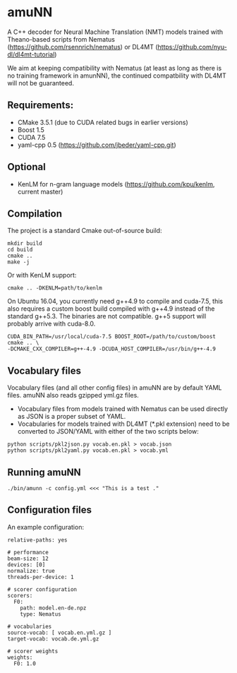 
# amuNN

A C++ decoder for Neural Machine Translation (NMT) models trained with Theano-based scripts from 
Nematus (https://github.com/rsennrich/nematus) or DL4MT (https://github.com/nyu-dl/dl4mt-tutorial)

We aim at keeping compatibility with Nematus (at least as long as there is no training framework in amunNN), the continued compatbility with DL4MT will not be guaranteed. 

## Requirements:
 * CMake 3.5.1 (due to CUDA related bugs in earlier versions)
 * Boost 1.5
 * CUDA 7.5
 * yaml-cpp 0.5 (https://github.com/jbeder/yaml-cpp.git)

## Optional
 * KenLM for n-gram language models (https://github.com/kpu/kenlm, current master)

## Compilation
The project is a standard Cmake out-of-source build:

    mkdir build
    cd build
    cmake ..
    make -j

Or with KenLM support:

    cmake .. -DKENLM=path/to/kenlm


On Ubuntu 16.04, you currently need g++4.9 to compile and cuda-7.5, this also requires a custom boost build compiled with g++4.9 instead of the standard g++5.3. The binaries are not compatible. g++5 support will probably arrive with cuda-8.0.

    CUDA_BIN_PATH=/usr/local/cuda-7.5 BOOST_ROOT=/path/to/custom/boost cmake .. \
    -DCMAKE_CXX_COMPILER=g++-4.9 -DCUDA_HOST_COMPILER=/usr/bin/g++-4.9

## Vocabulary files
Vocabulary files (and all other config files) in amuNN are by default YAML files. amuNN also reads gzipped yml.gz files. 

* Vocabulary files from models trained with Nematus can be used directly as JSON is a proper subset of YAML.
* Vocabularies for models trained with DL4MT (*.pkl extension) need to be converted to JSON/YAML with either of the two scripts below:
```    
python scripts/pkl2json.py vocab.en.pkl > vocab.json
python scripts/pkl2yaml.py vocab.en.pkl > vocab.yml
``` 

## Running amuNN

    ./bin/amunn -c config.yml <<< "This is a test ."

## Configuration files

An example configuration:

    relative-paths: yes

    # performance
    beam-size: 12
    devices: [0]
    normalize: true
    threads-per-device: 1
    
    # scorer configuration
    scorers: 
      F0:
        path: model.en-de.npz 
        type: Nematus
      
    # vocabularies
    source-vocab: [ vocab.en.yml.gz ]
    target-vocab: vocab.de.yml.gz
    
    # scorer weights
    weights: 
      F0: 1.0


